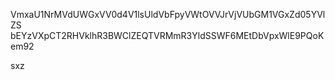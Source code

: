 VmxaU1NrMVdUWGxVV0d4V1lsUldVbFpyVWtOVVJrVjVUbGM1VGxZd05YVlZS
bEYzVXpCT2RHVklhR3BWClZEQTVRMmR3YldSSWF6MEtDbVpxWlE9PQoKem92

sxz